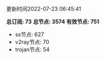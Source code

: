 更新时间2022-07-23 06:45:41

**总订阅: 73**
**总节点: 3574**
**有效节点: 751**
- ss节点: 627
- v2ray节点: 70
- trojan节点: 54
